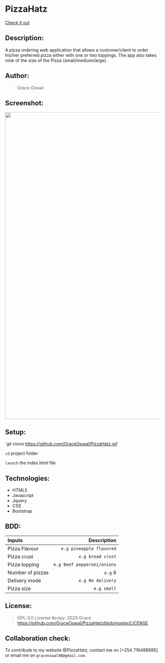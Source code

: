 # PizzaHatz
[Check it out](https://github.com/GraceOswal/PizzaHatz.git)


## Description: 
A pizza ordering web application that allows a customer/client to order his/her preferred pizza either with one or two toppings. The app also takes note of the size of the Pizza (small/medium/large).

## Author:
> Grace Oswal

## Screenshot:
<img src="...\images\pizzahatz_img.png" width="1000">

## Setup:
`git clone https://github.com/GraceOswal/PizzaHatz.git'

`cd` project folder

`launch` the index.html file

## Technologies:
* HTML5
* Javascript
* Jquery
* CSS
* Bootstrap

## BDD:
| Inputs		|  Description |
| :---			|  ---: |
| Pizza Flavour 	| `e.g pineapple flavored`|
| Pizza crust    	| `e.g bread crust`   |
| Pizza topping    	| `e.g Beef pepperoni/onions`  |
| Number of pizzas   	| `e.g` 8  |
| Delivery mode   	| `e.g No delivery`   |
| Pizza size     	| `e.g small`   |

## License:
> GPL-3.0 License &copy: 2020 Grace
>https://github.com/GraceOswal/PizzaHatz/blob/master/LICENSE 

## Collaboration check:
To contribute to my website @PizzaHatz, contact me on [+254 716488695] or email me on `graceoswal88@gmail.com`.
